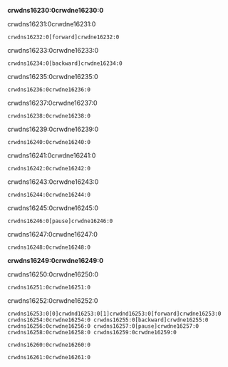 **crwdns16230:0crwdne16230:0**

crwdns16231:0crwdne16231:0

```scratch
crwdns16232:0[forward]crwdne16232:0
```

crwdns16233:0crwdne16233:0

```scratch
crwdns16234:0[backward]crwdne16234:0
```

crwdns16235:0crwdne16235:0

```scratch
crwdns16236:0crwdne16236:0
```

crwdns16237:0crwdne16237:0

```scratch
crwdns16238:0crwdne16238:0
```

crwdns16239:0crwdne16239:0

```scratch
crwdns16240:0crwdne16240:0
```

crwdns16241:0crwdne16241:0

```scratch
crwdns16242:0crwdne16242:0
```

crwdns16243:0crwdne16243:0

```scratch
crwdns16244:0crwdne16244:0
```

crwdns16245:0crwdne16245:0

```scratch
crwdns16246:0[pause]crwdne16246:0
```

crwdns16247:0crwdne16247:0

```scratch
crwdns16248:0crwdne16248:0
```

**crwdns16249:0crwdne16249:0**

crwdns16250:0crwdne16250:0

```scratch
crwdns16251:0crwdne16251:0
```

crwdns16252:0crwdne16252:0

```scratch
crwdns16253:0[0]crwdnd16253:0[1]crwdnd16253:0[forward]crwdne16253:0 crwdns16254:0crwdne16254:0 crwdns16255:0[backward]crwdne16255:0 crwdns16256:0crwdne16256:0 crwdns16257:0[pause]crwdne16257:0 crwdns16258:0crwdne16258:0 crwdns16259:0crwdne16259:0
```

```scratch
crwdns16260:0crwdne16260:0
```

```scratch
crwdns16261:0crwdne16261:0
```